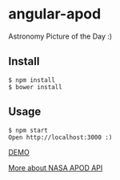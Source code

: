 # angular-apod
Astronomy Picture of the Day :)

## Install

```
$ npm install
$ bower install
```

## Usage
```
$ npm start
Open http://localhost:3000 :)
```


[DEMO](https://eptaccio.github.io/angular-apod/)

[More about NASA APOD API](https://api.nasa.gov/index.html)


